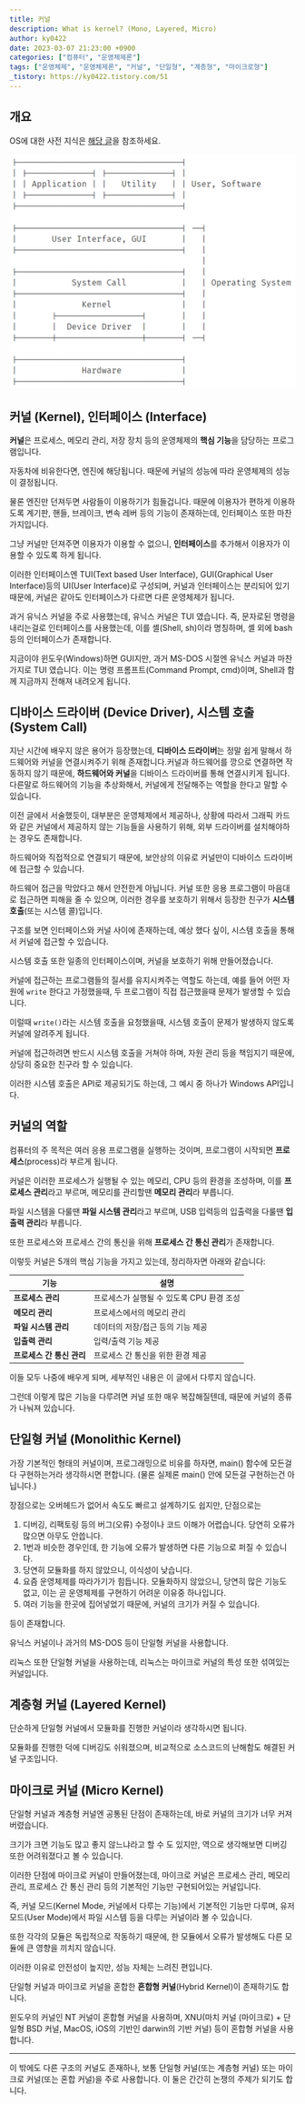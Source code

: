 ```yaml
---
title: 커널
description: What is kernel? (Mono, Layered, Micro)
author: ky0422
date: 2023-03-07 21:23:00 +0900
categories: ["컴퓨터", "운영체제론"]
tags: ["운영체제", "운영체제론", "커널", "단일형", "계층형", "마이크로형"]
_tistory: https://ky0422.tistory.com/51
---
```


## 개요

OS에 대한 사전 지식은 [해당 글](../os-overview-and-structure)을 참조하세요.

![커널 구조](/imgs/2023-03-07-kernel/kernel-structure.png)

## 커널 (Kernel), 인터페이스 (Interface)

**커널**은 프로세스, 메모리 관리, 저장 장치 등의 운영체제의 **핵심 기능**을 담당하는 프로그램입니다.

자동차에 비유한다면, 엔진에 해당됩니다. 때문에 커널의 성능에 따라 운영체제의 성능이 결정됩니다.

물론 엔진만 던져두면 사람들이 이용하기가 힘들겁니다. 때문에 이용자가 편하게 이용하도록 계기판, 핸들, 브레이크, 변속 레버 등의 기능이 존재하는데, 인터페이스 또한 마찬가지입니다.

그냥 커널만 던져주면 이용자가 이용할 수 없으니, **인터페이스**를 추가해서 이용자가 이용할 수 있도록 하게 됩니다.

이러한 인터페이스엔 TUI(Text based User Interface), GUI(Graphical User Interface)등의 UI(User Interface)로 구성되며, 커널과 인터페이스는 분리되어 있기 때문에, 커널은 같아도 인터페이스가 다르면 다른 운영체제가 됩니다.

과거 유닉스 커널을 주로 사용했는데, 유닉스 커널은 TUI 였습니다. 즉, 문자로된 명령을 내리는걸로 인터페이스를 사용했는데, 이를 셸(Shell, sh)이라 명칭하며, 셸 외에 bash 등의 인터페이스가 존재합니다.

지금이야 윈도우(Windows)하면 GUI지만, 과거 MS-DOS 시절엔 유닉스 커널과 마찬가지로 TUI 였습니다. 이는 명령 프롬프트(Command Prompt, cmd)이며, Shell과 함께 지금까지 전해져 내려오게 됩니다.

## 디바이스 드라이버 (Device Driver), 시스템 호출 (System Call)

지난 시간에 배우지 않은 용어가 등장했는데, **디바이스 드라이버**는 정말 쉽게 말해서 하드웨어와 커널을 연결시켜주기 위해 존재합니다.커널과 하드웨어를 깡으로 연결하면 작동하지 않기 때문에, **하드웨어와 커널**을 디바이스 드라이버를 통해 연결시키게 됩니다.
다른말로 하드웨어의 기능을 추상화해서, 커널에게 전달해주는 역할을 한다고 말할 수 있습니다.

이전 글에서 서술했듯이, 대부분은 운영체제에서 제공하나, 상황에 따라서 그래픽 카드와 같은 커널에서 제공하지 않는 기능들을 사용하기 위해, 외부 드라이버를 설치해야하는 경우도 존재합니다.

하드웨어와 직접적으로 연결되기 때문에, 보안상의 이유로 커널만이 디바이스 드라이버에 접근할 수 있습니다.

하드웨어 접근을 막았다고 해서 안전한게 아닙니다. 커널 또한 응용 프로그램이 마음대로 접근하면 피해을 줄 수 있으며, 이러한 경우를 보호하기 위해서 등장한 친구가 **시스템 호출**(또는 시스템 콜)입니다.

구조를 보면 인터페이스와 커널 사이에 존재하는데, 예상 했다 싶이, 시스템 호출을 통해서 커널에 접근할 수 있습니다.

시스템 호출 또한 일종의 인터페이스이며, 커널을 보호하기 위해 만들어졌습니다.

커널에 접근하는 프로그램들의 질서를 유지시켜주는 역할도 하는데, 예를 들어 어떤 자원에 `write` 한다고 가정했을때, 두 프로그램이 직접 접근했을때 문제가 발생할 수 있습니다.

이럴때 `write()`라는 시스템 호출을 요청했을때, 시스템 호출이 문제가 발생하지 않도록 커널에 알려주게 됩니다.

커널에 접근하려면 반드시 시스템 호출을 거쳐야 하며, 자원 관리 등을 책임지기 때문에, 상당히 중요한 친구라 할 수 있습니다.

이러한 시스템 호출은 API로 제공되기도 하는데, 그 예시 중 하나가 Windows API입니다.

## 커널의 역할

컴퓨터의 주 목적은 여러 응용 프로그램을 실행하는 것이며, 프로그램이 시작되면 **프로세스**(process)라 부르게 됩니다.

커널은 이러한 프로세스가 실행될 수 있는 메모리, CPU 등의 환경을 조성하며, 이를 **프로세스 관리**라고 부르며, 메모리를 관리할땐 **메모리 관리**라 부릅니다.

파일 시스템을 다룰땐 **파일 시스템 관리**라고 부르며, USB 입력등의 입출력을 다룰땐 **입출력 관리**라 부릅니다.

또한 프로세스와 프로세스 간의 통신을 위해 **프로세스 간 통신 관리**가 존재합니다.

이렇듯 커널은 5개의 핵심 기능을 가지고 있는데, 정리하자면 아래와 같습니다:

| 기능                      | 설명                                      |
| ------------------------- | ----------------------------------------- |
| **프로세스 관리**         | 프로세스가 실행될 수 있도록 CPU 환경 조성 |
| **메모리 관리**           | 프로세스에서의 메모리 관리                |
| **파일 시스템 관리**      | 데이터의 저장/접근 등의 기능 제공         |
| **입출력 관리**           | 입력/출력 기능 제공                       |
| **프로세스 간 통신 관리** | 프로세스 간 통신을 위한 환경 제공         |

이들 모두 나중에 배우게 되며, 세부적인 내용은 이 글에서 다루지 않습니다.

그런데 이렇게 많은 기능을 다루려면 커널 또한 매우 복잡해질텐데, 때문에 커널의 종류가 나눠져 있습니다.

## 단일형 커널 (Monolithic Kernel)

가장 기본적인 형태의 커널이며, 프로그래밍으로 비유를 하자면, main() 함수에 모든걸 다 구현하는거라 생각하시면 편합니다. (물론 실제론 main() 안에 모든걸 구현하는건 아닙니다.)

장점으로는 오버헤드가 없어서 속도도 빠르고 설계하기도 쉽지만, 단점으로는

1.  디버깅, 리팩토링 등의 버그(오류) 수정이나 코드 이해가 어렵습니다. 당연히 오류가 많으면 아무도 안씁니다.
2.  1번과 비슷한 경우인데, 한 기능에 오류가 발생하면 다른 기능으로 퍼질 수 있습니다.
3.  당연히 모듈화를 하지 않았으니, 이식성이 낮습니다.
4.  요즘 운영체제를 따라가기가 힘듭니다. 모듈화하지 않았으니, 당연히 많은 기능도 없고, 이는 곧 운영체제를 구현하기 어려운 이유중 하나입니다.
5.  여러 기능을 한곳에 집어넣었기 때문에, 커널의 크기가 커질 수 있습니다.

등이 존재합니다.

유닉스 커널이나 과거의 MS-DOS 등이 단일형 커널을 사용합니다.

리눅스 또한 단일형 커널을 사용하는데, 리눅스는 마이크로 커널의 특성 또한 섞여있는 커널입니다.

## 계층형 커널 (Layered Kernel)

단순하게 단일형 커널에서 모듈화를 진행한 커널이라 생각하시면 됩니다.

모듈화를 진행한 덕에 디버깅도 쉬워졌으며, 비교적으로 소스코드의 난해함도 해결된 커널 구조입니다.

## 마이크로 커널 (Micro Kernel)

단일형 커널과 계층형 커널엔 공통된 단점이 존재하는데, 바로 커널의 크기가 너무 커져버렸습니다.

크기가 크면 기능도 많고 좋지 않느냐라고 할 수 도 있지만, 역으로 생각해보면 디버깅 또한 어려워졌다고 볼 수 있습니다.

이러한 단점에 마이크로 커널이 만들어졌는데, 마이크로 커널은 프로세스 관리, 메모리 관리, 프로세스 간 통신 관리 등의 기본적인 기능만 구현되어있는 커널입니다.

즉, 커널 모드(Kernel Mode, 커널에서 다루는 기능)에서 기본적인 기능만 다루며, 유저 모드(User Mode)에서 파일 시스템 등을 다루는 커널이라 볼 수 있습니다.

또한 각각의 모듈은 독립적으로 작동하기 때문에, 한 모듈에서 오류가 발생해도 다른 모듈에 큰 영향을 끼치지 않습니다.

이러한 이유로 안전성이 높지만, 성능 자체는 느려진 편입니다.

단일형 커널과 마이크로 커널을 혼합한 **혼합형 커널**(Hybrid Kernel)이 존재하기도 합니다.

윈도우의 커널인 NT 커널이 혼합형 커널을 사용하며, XNU(마치 커널 (마이크로) + 단일형 BSD 커널, MacOS, iOS의 기반인 darwin의 기반 커널) 등이 혼합형 커널을 사용합니다.

---

이 밖에도 다른 구조의 커널도 존재하나, 보통 단일형 커널(또는 계층형 커널) 또는 마이크로 커널(또는 혼합 커널)을 주로 사용합니다. 이 둘은 간간히 논쟁의 주제가 되기도 합니다.

